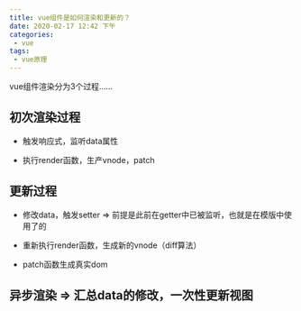 ```yaml
---
title: vue组件是如何渲染和更新的？
date: 2020-02-17 12:42 下午
categories: 
 - vue
tags: 
 - vue原理
---
```

vue组件渲染分为3个过程……
<!-- more -->

## 初次渲染过程

- 触发响应式，监听data属性

- 执行render函数，生产vnode，patch


## 更新过程

- 修改data，触发setter => 前提是此前在getter中已被监听，也就是在模版中使用了的

- 重新执行render函数，生成新的vnode（diff算法）

- patch函数生成真实dom

## 异步渲染 => 汇总data的修改，一次性更新视图



